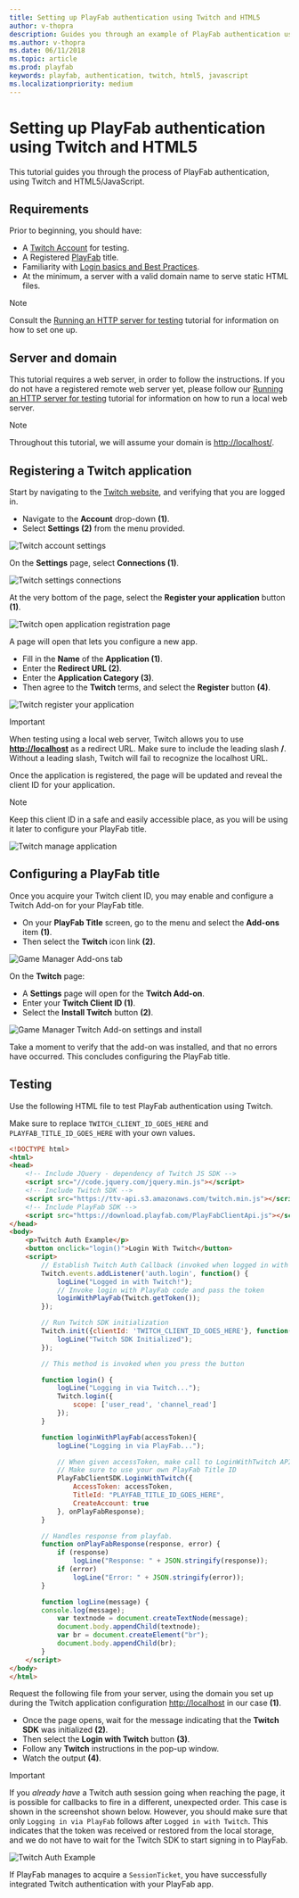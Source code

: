 ```yaml
---
title: Setting up PlayFab authentication using Twitch and HTML5
author: v-thopra
description: Guides you through an example of PlayFab authentication using Twitch and HTML5/JavaScript.
ms.author: v-thopra
ms.date: 06/11/2018
ms.topic: article
ms.prod: playfab
keywords: playfab, authentication, twitch, html5, javascript
ms.localizationpriority: medium
---
```


# Setting up PlayFab authentication using Twitch and HTML5

This tutorial guides you through the process of PlayFab authentication, using Twitch and HTML5/JavaScript.

## Requirements

Prior to beginning, you should have:

- A [Twitch Account](https://www.twitch.tv/) for testing.
- A Registered [PlayFab](https://playfab.com/) title.
- Familiarity with [Login basics and Best Practices](../../authentication/login/login-basics-best-practices.md).
- At the minimum, a server with a valid domain name to serve static HTML files.

> [!NOTE]
> Consult the [Running an HTTP server for testing](running-an-http-server-for-testing.md) tutorial for information on how to set one up.

## Server and domain

This tutorial requires a web server, in order to follow the instructions. If you do not have a registered remote web server yet, please follow our [Running an HTTP server for testing](running-an-http-server-for-testing.md) tutorial for information on how to run a local web server.

>[!NOTE]
> Throughout this tutorial, we will assume your domain is [http://localhost/](http://localhost/).

## Registering a Twitch application

Start by navigating to the [Twitch website](https://www.twitch.tv/), and verifying that you are logged in.

- Navigate to the **Account** drop-down **(1)**.
- Select **Settings (2)** from the menu provided.

![Twitch account settings](media/tutorials/twitch-html5/twitch-account-settings.png)  

On the **Settings** page, select **Connections (1)**.

![Twitch settings connections](media/tutorials/twitch-html5/twitch-settings-connections.png)  

At the very bottom of the page, select the **Register your application** button **(1)**.

![Twitch open application registration page](media/tutorials/twitch-html5/twitch-open-application-registration.png)  

A page will open that lets you configure a new app.

- Fill in the **Name** of the **Application (1)**.
- Enter the **Redirect URL (2)**.
- Enter the **Application Category (3)**.
- Then agree to the **Twitch** terms, and select the **Register**  button **(4)**.

![Twitch register your application](media/tutorials/twitch-html5/twitch-register-your-application.png)  

> [!IMPORTANT]  
> When testing using a local web server, Twitch allows you to use **<http://localhost>** as a redirect URL. Make sure to include the leading slash **/**. Without a leading slash, Twitch will fail to recognize the localhost URL.

Once the application is registered, the page will be updated and reveal the client ID for your application.

> [!NOTE]
> Keep this client ID in a safe and easily accessible place, as you will be using it later to configure your PlayFab title.

![Twitch manage application](media/tutorials/twitch-html5/twitch-manage-application.png)  

## Configuring a PlayFab title

Once you acquire your Twitch client ID, you may enable and configure a Twitch Add-on for your PlayFab title.

- On your **PlayFab Title** screen, go to the menu and select the **Add-ons** item **(1)**.
- Then select the **Twitch** icon link **(2)**.

![Game Manager Add-ons tab](media/tutorials/twitch-html5/game-manager-addons-tab-twitch.png)  

On the **Twitch** page:

- A **Settings** page will open for the **Twitch Add-on**.
- Enter your **Twitch Client ID (1)**.
- Select the **Install Twitch** button **(2)**.

![Game Manager Twitch Add-on settings and install](media/tutorials/twitch-html5/game-manager-twitch-addon-settings.png)  

Take a moment to verify that the add-on was installed, and that no errors have occurred. This concludes configuring the PlayFab title.

## Testing

Use the following HTML file to test PlayFab authentication using Twitch.

Make sure to replace `TWITCH_CLIENT_ID_GOES_HERE` and `PLAYFAB_TITLE_ID_GOES_HERE` with your own values.

```html
<!DOCTYPE html>
<html>
<head>
    <!-- Include JQuery - dependency of Twitch JS SDK -->
    <script src="//code.jquery.com/jquery.min.js"></script>
    <!-- Include Twitch SDK -->
    <script src="https://ttv-api.s3.amazonaws.com/twitch.min.js"></script>
    <!-- Include PlayFab SDK -->
    <script src="https://download.playfab.com/PlayFabClientApi.js"></script>
</head>
<body>
    <p>Twitch Auth Example</p>
    <button onclick="login()">Login With Twitch</button>
    <script>
        // Establish Twitch Auth Callback (invoked when logged in with Twitch)
        Twitch.events.addListener('auth.login', function() {
            logLine("Logged in with Twitch!");
            // Invoke login with PlayFab code and pass the token
            loginWithPlayFab(Twitch.getToken());
        });

        // Run Twitch SDK initialization
        Twitch.init({clientId: 'TWITCH_CLIENT_ID_GOES_HERE'}, function(error, status) {
            logLine("Twitch SDK Initialized");
        });

        // This method is invoked when you press the button

        function login() {
            logLine("Logging in via Twitch...");
            Twitch.login({
                scope: ['user_read', 'channel_read']
            });
        }

        function loginWithPlayFab(accessToken){
            logLine("Logging in via PlayFab...");

            // When given accessToken, make call to LoginWithTwitch API Call
            // Make sure to use your own PlayFab Title ID
            PlayFabClientSDK.LoginWithTwitch({
                AccessToken: accessToken,
                TitleId: "PLAYFAB_TITLE_ID_GOES_HERE",
                CreateAccount: true
            }, onPlayFabResponse);
        }

        // Handles response from playfab.
        function onPlayFabResponse(response, error) {
            if (response)
                logLine("Response: " + JSON.stringify(response));
            if (error)
                logLine("Error: " + JSON.stringify(error));
        }

        function logLine(message) {
        console.log(message);
            var textnode = document.createTextNode(message);
            document.body.appendChild(textnode);
            var br = document.createElement("br");
            document.body.appendChild(br);
        }
    </script>
</body>
</html>
```

Request the following file from your server, using the domain you set up during the Twitch application configuration <http://localhost> in our case **(1)**.

- Once the page opens, wait for the message indicating that the **Twitch SDK** was initialized **(2)**.
- Then select the **Login with Twitch** button **(3)**.
- Follow any **Twitch** instructions in the pop-up window.
- Watch the output **(4)**.

> [!IMPORTANT]
> If you *already have* a Twitch auth session going when reaching the page, it is possible for callbacks to fire in a different, unexpected order. This case is shown in the screenshot shown below. However, you should make sure that only `Logging in via PlayFab` follows after `Logged in with Twitch`. This indicates that the token was received or restored from the local storage, and we do not have to wait for the Twitch SDK to start signing in to PlayFab.

![Twitch Auth Example](media/tutorials/twitch-html5/twitch-auth-example.png)  

If PlayFab manages to acquire a `SessionTicket`, you have successfully integrated Twitch authentication with your PlayFab app.
